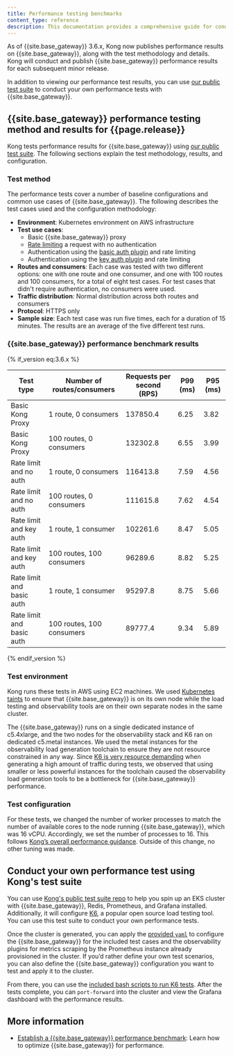```yaml
---
title: Performance testing benchmarks
content_type: reference
description: This documentation provides a comprehensive guide for conducting Kong Gateway performance testing using Kong's test suite, including Kong's own benchmark for the current version.
---
```


As of {{site.base_gateway}} 3.6.x, Kong now publishes performance results on {{site.base_gateway}}, along with the test methodology and details. Kong will conduct and publish {{site.base_gateway}} performance results for each subsequent minor release.

In addition to viewing our performance test results, you can use [our public test suite](https://github.com/Kong/kong-gateway-performance-benchmark/tree/main) to conduct your own performance tests with {{site.base_gateway}}.

## {{site.base_gateway}} performance testing method and results for {{page.release}}

Kong tests performance results for {{site.base_gateway}} using [our public test suite](https://github.com/Kong/kong-gateway-performance-benchmark/tree/main). The following sections explain the test methodology, results, and configuration.  

### Test method

The performance tests cover a number of baseline configurations and common use cases of {{site.base_gateway}}. The following describes the test cases used and the configuration methodology: 

* **Environment**: Kubernetes environment on AWS infrastructure
* **Test use cases**: 
    * Basic {{site.base_gateway}} proxy
    * [Rate limiting](/hub/kong-inc/rate-limiting/) a request with no authentication
    * Authentication using the [basic auth plugin](/hub/kong-inc/basic-auth/) and rate limiting
    * Authentication using the [key auth plugin](/hub/kong-inc/key-auth/) and rate limiting
* **Routes and consumers**: Each case was tested with two different options: one with one route and one consumer, and one with 100 routes and 100 consumers, for a total of eight test cases. For test cases that didn't require authentication, no consumers were used.
* **Traffic distribution**: Normal distribution across both routes and consumers
* **Protocol**: HTTPS only
* **Sample size**: Each test case was run five times, each for a duration of 15 minutes. The results are an average of the five different test runs.

### {{site.base_gateway}} performance benchmark results

{% if_version eq:3.6.x %}

| Test type               | Number of routes/consumers  | Requests per second (RPS) | P99 (ms) | P95 (ms) |
| ----------------------- | --------------------------- | ------------------------- | -------- | -------- |
| Basic Kong Proxy        | 1 route, 0 consumers       | 137850.4                  | 6.25     | 3.82     |
| Basic Kong Proxy        | 100 routes, 0 consumers    | 132302.8                  | 6.55     | 3.99     |
| Rate limit and no auth | 1 route, 0 consumers       | 116413.8                  | 7.59     | 4.56     |
| Rate limit and no auth    | 100 routes, 0 consumers    | 111615.8                  | 7.62     | 4.54     |
| Rate limit and key auth   | 1 route, 1 consumer         | 102261.6                  | 8.47     | 5.05     |
| Rate limit and key auth   | 100 routes, 100 consumers   | 96289.6                   | 8.82     | 5.25     |
| Rate limit and basic auth | 1 route, 1 consumer         | 95297.8                   | 8.75     | 5.66     |
| Rate limit and basic auth | 100 routes, 100 consumers   | 89777.4                   | 9.34     | 5.89     |
{% endif_version %}

### Test environment

Kong runs these tests in AWS using EC2 machines. We used [Kubernetes taints](https://kubernetes.io/docs/concepts/scheduling-eviction/taint-and-toleration/) to ensure that {{site.base_gateway}} is on its own node while the load testing and observability tools are on their own separate nodes in the same cluster.

The {{site.base_gateway}} runs on a single dedicated instance of c5.4xlarge, and the two nodes for the observability stack and K6 ran on dedicated c5.metal instances. We used the metal instances for the observability load generation toolchain to ensure they are not resource constrained in any way. Since [K6 is very resource demanding](https://k6.io/docs/testing-guides/running-large-tests/#hardware-considerations) when generating a high amount of traffic during tests, we observed that using smaller or less powerful instances for the toolchain caused the observability load generation tools to be a bottleneck for {{site.base_gateway}} performance.

### Test configuration

For these tests, we changed the number of worker processes to match the number of available cores to the node running {{site.base_gateway}}, which was 16 vCPU. Accordingly, we set the number of processes to 16. This follows [Kong’s overall performance guidance](/gateway/latest/production/sizing-guidelines/). Outside of this change, no other tuning was made.

## Conduct your own performance test using Kong's test suite

You can use [Kong's public test suite repo](https://github.com/Kong/kong-gateway-performance-benchmark/tree/main) to help you spin up an EKS cluster with {{site.base_gateway}}, Redis, Prometheus, and Grafana installed. Additionally, it will configure [K6](https://k6.io/), a popular open source load testing tool. You can use this test suite to conduct your own performance tests.

Once the cluster is generated, you can apply the [provided `yaml`](https://github.com/Kong/kong-gateway-performance-benchmark/tree/main/deploy-k8s-resources/kong_helm) to configure the {{site.base_gateway}} for the included test cases and the observability plugins for metrics scraping by the Prometheus instance already provisioned in the cluster. If you’d rather define your own test scenarios, you can also define the {{site.base_gateway}} configuration you want to test and apply it to the cluster.

From there, you can use the [included bash scripts to run K6 tests](https://github.com/Kong/kong-gateway-performance-benchmark/tree/main/deploy-k8s-resources/k6_tests). After the tests complete, you can `port-forward` into the cluster and view the Grafana dashboard with the performance results.

## More information
* [Establish a {{site.base_gateway}} performance benchmark](/production/performance/benchmark): Learn how to optimize {{site.base_gateway}} for performance.


